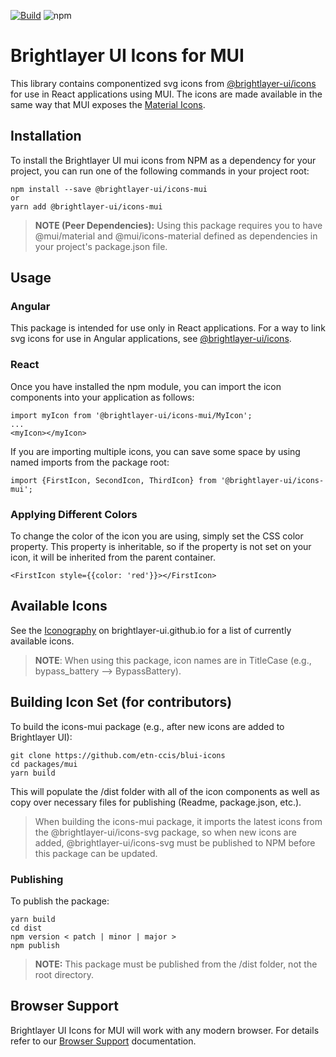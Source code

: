 [![Build](https://github.com/etn-ccis/blui-icons/actions/workflows/blui-ci.yml/badge.svg?branch=master)](https://github.com/etn-ccis/blui-icons/actions/workflows/blui-ci.yml)
![npm](https://img.shields.io/npm/v/@brightlayer-ui/icons-mui?label=%40brightlayer-ui/icons-mui)

# Brightlayer UI Icons for MUI

This library contains componentized svg icons from [@brightlayer-ui/icons](https://github.com/etn-ccis/blui-icons) for use in React applications using MUI. The icons are made available in the same way that MUI exposes the [Material Icons](https://mui.com/components/icons/).

## Installation

To install the Brightlayer UI mui icons from NPM as a dependency for your project, you can run one of the following commands in your project root:

```
npm install --save @brightlayer-ui/icons-mui
or
yarn add @brightlayer-ui/icons-mui
```

> **NOTE (Peer Dependencies):** Using this package requires you to have @mui/material and @mui/icons-material defined as dependencies in your project's package.json file.

## Usage

### Angular

This package is intended for use only in React applications. For a way to link svg icons for use in Angular applications, see [@brightlayer-ui/icons](https://github.com/etn-ccis/blui-icons).

### React

Once you have installed the npm module, you can import the icon components into your application as follows:

```
import myIcon from '@brightlayer-ui/icons-mui/MyIcon';
...
<myIcon></myIcon>
```

If you are importing multiple icons, you can save some space by using named imports from the package root:

```
import {FirstIcon, SecondIcon, ThirdIcon} from '@brightlayer-ui/icons-mui';
```

### Applying Different Colors

To change the color of the icon you are using, simply set the CSS color property. This property is inheritable, so if the property is not set on your icon, it will be inherited from the parent container.

```
<FirstIcon style={{color: 'red'}}></FirstIcon>
```

## Available Icons

See the [Iconography](https://brightlayer-ui.github.io/style/iconography) on brightlayer-ui.github.io for a list of currently available icons.

> **NOTE**: When using this package, icon names are in TitleCase (e.g., bypass_battery --> BypassBattery).

## Building Icon Set (for contributors)

To build the icons-mui package (e.g., after new icons are added to Brightlayer UI):

```
git clone https://github.com/etn-ccis/blui-icons
cd packages/mui
yarn build
```

This will populate the /dist folder with all of the icon components as well as copy over necessary files for publishing (Readme, package.json, etc.).

> When building the icons-mui package, it imports the latest icons from the @brightlayer-ui/icons-svg package, so when new icons are added, @brightlayer-ui/icons-svg must be published to NPM before this package can be updated.

### Publishing

To publish the package:

```
yarn build
cd dist
npm version < patch | minor | major >
npm publish
```

> **NOTE:** This package must be published from the /dist folder, not the root directory.

## Browser Support

Brightlayer UI Icons for MUI will work with any modern browser. For details refer to our [Browser Support](https://brightlayer-ui.github.io/development/frameworks-web/react#browser-support) documentation.
